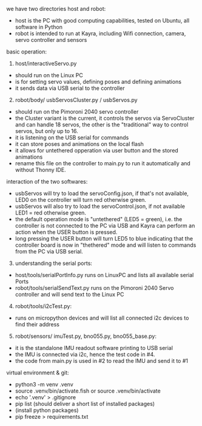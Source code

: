 
we have two directories host and robot:
- host is the PC with good computing capabilities, tested on Ubuntu, all software in Python
- robot is intended to run at Kayra, including Wifi connection, camera, servo controller and sensors

basic operation:
1) host/interactiveServo.py 
- should run on the Linux PC
- is for setting servo values, defining poses and defining animations
- it sends data via USB serial to the controller

2) robot/body/ usbServosCluster.py / usbServos.py 
- should run on the Pimoroni 2040 servo controller
- the Cluster variant is the current, it controls the servos via ServoCluster and can handle 18 servos, the other is the "traditional" way to control servos, but only up to 16.
- it is listening on the USB serial for commands
- it can store poses and animations on the local flash
- it allows for untethered opperation via user button and the stored animations
- rename this file on the controller to main.py to run it automatically and without Thonny IDE.

interaction of the two softwares:
- usbServos will try to load the servoConfig.json, if that's not available, LED0 on the controller will turn red otherwise green.
- usbServos will also try to load the servoControl.json, if not available LED1 = red otherwise green.
- the default operation mode is "untethered" (LED5 = green), i.e. the controller is not connected to the PC via USB and Kayra can perform an action when the USER button is pressed.
- long pressing the USER button will turn LED5 to blue indicating that the controller board is now in "thethered" mode and will listen to commands from the PC via USB serial.

3) understanding the serial ports:
- host/tools/serialPortInfo.py runs on LinuxPC and lists all available serial Ports
- robot/tools/serialSendText.py runs on the Pimoroni 2040 Servo controller and will send text to the Linux PC

4) robot/tools/i2cTest.py:
- runs on micropython devices and will list all connected i2c devices to find their address

5) robot/sensors/ imuTest.py, bno055.py, bno055_base.py:
- it is the standalone IMU readout software printing to USB serial
- the IMU is connected via i2c, hence the test code in #4.
- the code from main.py is used in #2 to read the IMU and send it to #1


virtual environment & git:
- python3 -m venv .venv
- source .venv/bin/activate.fish or  source .venv/bin/activate
- echo '.venv' > .gitignore
- pip list (should deliver a short list of installed packages)
- (install python packages)
- pip freeze > requirements.txt
